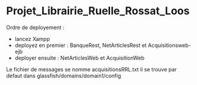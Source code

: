 # Projet_Librairie_Ruelle_Rossat_Loos

Ordre de deployement : 
- lancez Xampp
- deployez en premier : BanqueRest, NetArticlesRest et Acquisitionsweb-ejb
- deployer ensuite : NetArticlesWeb et AcquisitionWeb

Le fichier de messages se nomme acquisitionsRRL.txt il se trouve par defaut dans glassfish/domains/domain1/config

